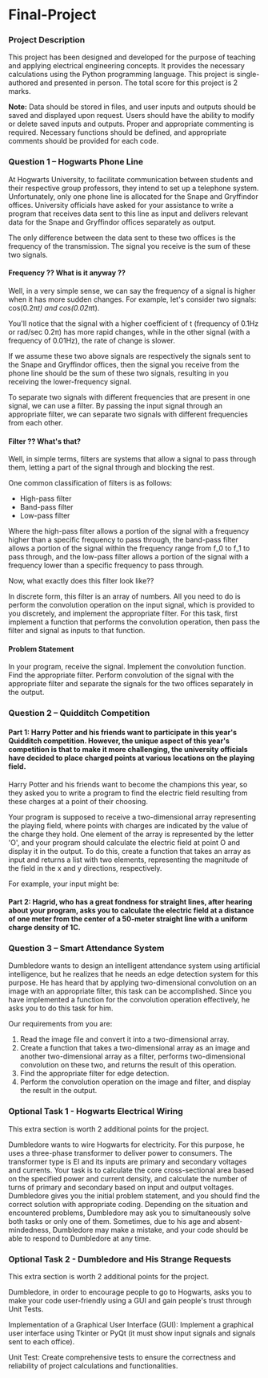 # Final-Project
### Project Description

This project has been designed and developed for the purpose of teaching and applying electrical engineering concepts. It provides the necessary calculations using the Python programming language. This project is single-authored and presented in person. The total score for this project is 2 marks.

**Note:** Data should be stored in files, and user inputs and outputs should be saved and displayed upon request. Users should have the ability to modify or delete saved inputs and outputs. Proper and appropriate commenting is required. Necessary functions should be defined, and appropriate comments should be provided for each code.

### Question 1 – Hogwarts Phone Line

At Hogwarts University, to facilitate communication between students and their respective group professors, they intend to set up a telephone system. Unfortunately, only one phone line is allocated for the Snape and Gryffindor offices. University officials have asked for your assistance to write a program that receives data sent to this line as input and delivers relevant data for the Snape and Gryffindor offices separately as output.

The only difference between the data sent to these two offices is the frequency of the transmission. The signal you receive is the sum of these two signals.

#### Frequency ?? What is it anyway ??

Well, in a very simple sense, we can say the frequency of a signal is higher when it has more sudden changes. For example, let's consider two signals: cos(0.2π*t) and cos(0.02π*t).

You'll notice that the signal with a higher coefficient of t (frequency of 0.1Hz or rad/sec 0.2π) has more rapid changes, while in the other signal (with a frequency of 0.01Hz), the rate of change is slower.

If we assume these two above signals are respectively the signals sent to the Snape and Gryffindor offices, then the signal you receive from the phone line should be the sum of these two signals, resulting in you receiving the lower-frequency signal.

To separate two signals with different frequencies that are present in one signal, we can use a filter. By passing the input signal through an appropriate filter, we can separate two signals with different frequencies from each other.

#### Filter ?? What's that?

Well, in simple terms, filters are systems that allow a signal to pass through them, letting a part of the signal through and blocking the rest.

One common classification of filters is as follows:
- High-pass filter
- Band-pass filter
- Low-pass filter

Where the high-pass filter allows a portion of the signal with a frequency higher than a specific frequency to pass through, the band-pass filter allows a portion of the signal within the frequency range from f_0 to f_1 to pass through, and the low-pass filter allows a portion of the signal with a frequency lower than a specific frequency to pass through.

Now, what exactly does this filter look like??

In discrete form, this filter is an array of numbers. All you need to do is perform the convolution operation on the input signal, which is provided to you discretely, and implement the appropriate filter. For this task, first implement a function that performs the convolution operation, then pass the filter and signal as inputs to that function.

#### Problem Statement

In your program, receive the signal.
Implement the convolution function.
Find the appropriate filter.
Perform convolution of the signal with the appropriate filter and separate the signals for the two offices separately in the output.

### Question 2 – Quidditch Competition

#### Part 1: Harry Potter and his friends want to participate in this year's Quidditch competition. However, the unique aspect of this year's competition is that to make it more challenging, the university officials have decided to place charged points at various locations on the playing field.

Harry Potter and his friends want to become the champions this year, so they asked you to write a program to find the electric field resulting from these charges at a point of their choosing.

Your program is supposed to receive a two-dimensional array representing the playing field, where points with charges are indicated by the value of the charge they hold. One element of the array is represented by the letter 'O', and your program should calculate the electric field at point O and display it in the output. To do this, create a function that takes an array as input and returns a list with two elements, representing the magnitude of the field in the x and y directions, respectively.

For example, your input might be:


#### Part 2: Hagrid, who has a great fondness for straight lines, after hearing about your program, asks you to calculate the electric field at a distance of one meter from the center of a 50-meter straight line with a uniform charge density of 1C.

### Question 3 – Smart Attendance System

Dumbledore wants to design an intelligent attendance system using artificial intelligence, but he realizes that he needs an edge detection system for this purpose. He has heard that by applying two-dimensional convolution on an image with an appropriate filter, this task can be accomplished. Since you have implemented a function for the convolution operation effectively, he asks you to do this task for him.

Our requirements from you are:
1. Read the image file and convert it into a two-dimensional array.
2. Create a function that takes a two-dimensional array as an image and another two-dimensional array as a filter, performs two-dimensional convolution on these two, and returns the result of this operation.
3. Find the appropriate filter for edge detection.
4. Perform the convolution operation on the image and filter, and display the result in the output.

### Optional Task 1 - Hogwarts Electrical Wiring

This extra section is worth 2 additional points for the project.

Dumbledore wants to wire Hogwarts for electricity. For this purpose, he uses a three-phase transformer to deliver power to consumers. The transformer type is EI and its inputs are primary and secondary voltages and currents. Your task is to calculate the core cross-sectional area based on the specified power and current density, and calculate the number of turns of primary and secondary based on input and output voltages. Dumbledore gives you the initial problem statement, and you should find the correct solution with appropriate coding. Depending on the situation and encountered problems, Dumbledore may ask you to simultaneously solve both tasks or only one of them. Sometimes, due to his age and absent-mindedness, Dumbledore may make a mistake, and your code should be able to respond to Dumbledore at any time.

### Optional Task 2 - Dumbledore and His Strange Requests

This extra section is worth 2 additional points for the project.

Dumbledore, in order to encourage people to go to Hogwarts, asks you to make your code user-friendly using a GUI and gain people's trust through Unit Tests.

Implementation of a Graphical User Interface (GUI): Implement a graphical user interface using Tkinter or PyQt (it must show input signals and signals sent to each office).

Unit Test: Create comprehensive tests to ensure the correctness and reliability of project calculations and functionalities.
